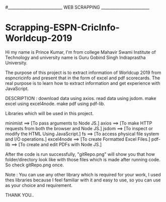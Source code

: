 #___________________________    WEB   SCRAPPING   ________________________
# Scrapping-ESPN-CricInfo-Worldcup-2019
Hi my name is Prince Kumar, I'm from college Mahavir Swami Institute of Technology and university name is Guru Gobind Singh Indraprastha University. 

The purpose of this project is to extract information of Worldcup 2019 from espncricinfo and present that in the form of excel and pdf scorecards.  The real purpose is to learn how to extract information and get experience with JavaScript.

DESCRIPTION : 
download data using axios.
read data using jsdom.
make excel using excel4node.
make pdf using pdf-lib.

Libraries which will be used in this project.

minimist   ==>  [To pass arguments to Node JS.]
axios      ==>  [To make HTTP requests from both the browser and Node JS.]
jsdom      ==>  [To inspect or modify the HTML Using JavaScript.]
fs         ==>  [To access physical file system and I/O operations.]
excel4node ==>  [To create Formatted Excel Files.]
pdf-lib    ==> [To create and edit PDFs with Node JS.]

After the code is run successfully, "gitRepo.png" will show you that how folder/directory look like with those files which is made after running code. So check gitRepo.png once.

Note : You can use any other library which is required for your work,
I used thes libraries because I feel familiar with it and easy to use, so you can use as your choice and requirement. 

THANK YOU..
